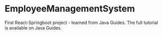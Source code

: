 # EmployeeManagementSystem

First React-Springboot project - learned from Java Guides.
The full tutorial is available on Java Guides. 
